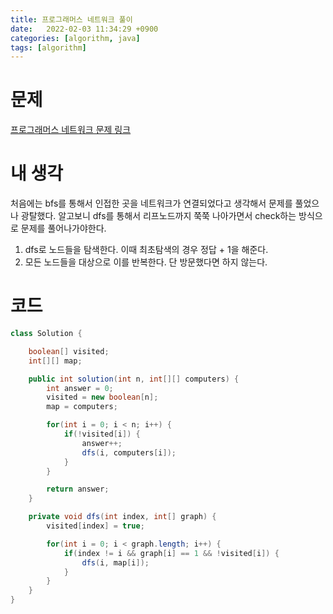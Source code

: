 ```yaml
---
title: 프로그래머스 네트워크 풀이
date:   2022-02-03 11:34:29 +0900
categories: [algorithm, java]
tags: [algorithm]
---
```


# 문제
[프로그래머스 네트워크 문제 링크](https://programmers.co.kr/learn/courses/30/lessons/43162)
# 내 생각
처음에는 bfs를 통해서 인접한 곳을 네트워크가 연결되었다고 생각해서 문제를 풀었으나 광탈했다.
알고보니 dfs를 통해서 리프노드까지 쭉쭉 나아가면서 check하는 방식으로 문제를 풀어나가야한다.
1. dfs로 노드들을 탐색한다. 이때 최초탐색의 경우 정답 + 1을 해준다.
2. 모든 노드들을 대상으로 이를 반복한다. 단 방문했다면 하지 않는다.

# 코드
```java
class Solution {

    boolean[] visited;
    int[][] map;

    public int solution(int n, int[][] computers) {
        int answer = 0;
        visited = new boolean[n];
        map = computers;

        for(int i = 0; i < n; i++) {
            if(!visited[i]) {
                answer++;
                dfs(i, computers[i]);
            }
        }

        return answer;
    }

    private void dfs(int index, int[] graph) {
        visited[index] = true;

        for(int i = 0; i < graph.length; i++) {
            if(index != i && graph[i] == 1 && !visited[i]) {
                dfs(i, map[i]);
            }
        }
    }
}
```
